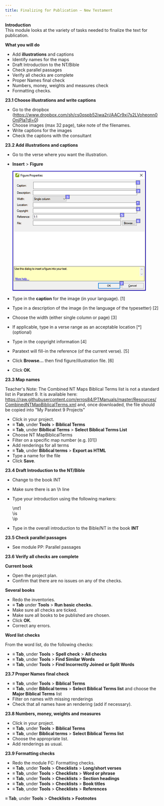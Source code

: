```yaml
---
title: Finalizing for Publication – New Testament
---
```



**Introduction**  
This module looks at the variety of tasks needed to finalize the text for publication.

**What you will do**  
-   Add **illustrations** and captions
-   Identify names for the maps
-   Draft Introduction to the NT/Bible
-   Check parallel passages
-   Verify all checks are complete
-   Proper Names final check
-   Numbers, money, weights and measures check
-   Formatting checks.

**23.1 Choose illustrations and write captions**  
-   Go to the dropbox (https://www.dropbox.com/sh/cs0qspb52iwa2rj/AACr9xi7s2LVoheonn0OnjPla?dl=0)
-   Choose images (max 32 page), take note of the filenames.
-   Write captions for the images
-   Check the captions with the consultant

**23.2 Add illustrations and captions**  
-   Go to the verse where you want the illustration.
-   **Insert** \> **Figure**

    ![wordml://120.png](media/fb70e0ddcbc63dd2bb034656c3e4e296.png)

-   Type in the **caption** for the image (in your language). [1]
-   Type in a description of the image (in the language of the typesetter) [2]
-   Choose the width (either single column or page) [3]
-   If applicable, type in a verse range as an acceptable location [\*] (optional)
-   Type in the copyright information [4]
-   Paratext will fill-in the reference (of the current verse). [5]
-   Click **Browse...** then find figure/illustration file. [6]
-   Click **OK**.

**23.3 Map names**

Teacher's Note: The Combined NT Maps Biblical Terms list is not a standard list in Paratext 9. It is available here: 
<https://raw.githubusercontent.com/erros84/PTManuals/master/Resources/CombinedNTMapBiblicalTerms.xml> and, once downloaded, the file should be copied into "My Paratext 9 Projects"  

-   Click in your project.
-   **≡ Tab**, under **Tools** \> **Biblical Terms**
-   **≡ Tab**, under **Bibllical Terms** \> **Select Biblical Terms List**
-   Choose NT MapBiblicalTerms
-   Filter on a specific map number (e.g. [01])
-   Add renderings for all terms
-   **≡ Tab**, under **Biblical terms** \> **Export as HTML**
-   Type a name for the file
-   Click **Save**.

**23.4 Draft Introduction to the NT/Bible**

-   Change to the book INT
-   Make sure there is an \\h line
-   Type your introduction using the following markers:

    \\mt1  
    \\is  
    \\ip
    
-   Type in the overall introduction to the Bible/NT in the book **INT**

**23.5 Check parallel passages**

-   See module PP: Parallel passages

**23.6 Verify all checks are complete**

**Current book**

-   Open the project plan.
-   Confirm that there are no issues on any of the checks.

**Several books**

-   Redo the inventories.
-   **≡ Tab** under **Tools** \> **Run basic checks.**
-   Make sure all checks are ticked.
-   Make sure all books to be published are chosen.
-   Click **OK**.
-   Correct any errors.

**Word list checks**

From the word list, do the following checks:

-   **≡ Tab**, under **Tools** \> **Spell check** \> **All checks**
-   **≡ Tab**, under **Tools** \> **Find Similar Words**
-   **≡ Tab**, under **Tools** \> **Find Incorrectly Joined or Split Words**

**23.7 Proper Names final check**

-   **≡ Tab**, under **Tools** \> **Biblical Terms**
-   **≡ Tab**, under **Biblical terms** \> **Select Biblical Terms list** and choose the **Major Biblical Terms** list
-   Filter on names with missing renderings
-   Check that all names have an rendering (add if necessary).

**23.8 Numbers, money, weights and measures**

-   Click in your project.
-   **≡ Tab**, under **Tools** \> **Biblical Terms**
-   **≡ Tab**, under **Biblical terms** \> **Select Biblical Terms list**
-   Choose the appropriate list.
-   Add renderings as usual.

**23.9 Formatting checks**

-   Redo the module FC: Formatting checks.
-   **≡ Tab**, under **Tools** \> **Checklists** \> **Long/short verses**
-   **≡ Tab**, under **Tools** \> **Checklists** \> **Word or phrase**
-   **≡ Tab**, under **Tools** \> **Checklists** \> **Section headings**
-   **≡ Tab**, under **Tools** \> **Checklists** \> **Book titles**
-   **≡ Tab**, under **Tools** \> **Checklists** \> **References**

**≡ Tab**, under **Tools** \> **Checklists \> Footnotes**
